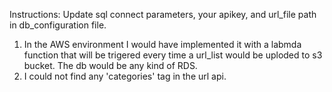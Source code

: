 Instructions:
Update sql connect parameters, your apikey, and url_file path in db_configuration file.

1. In the AWS environment I would have implemented it with a labmda function that will be 
trigered every time a url_list would be uploded to s3 bucket. The db would be any kind of RDS.
2. I could not find any 'categories' tag in the url api. 



